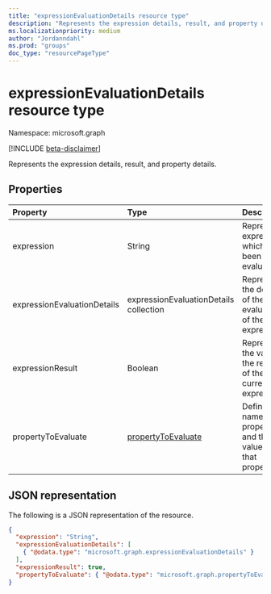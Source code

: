 ```yaml
---
title: "expressionEvaluationDetails resource type"
description: "Represents the expression details, result, and property details."
ms.localizationpriority: medium
author: "Jordanndahl"
ms.prod: "groups"
doc_type: "resourcePageType"
---
```


# expressionEvaluationDetails resource type

Namespace: microsoft.graph

[!INCLUDE [beta-disclaimer](../../includes/beta-disclaimer.md)]

Represents the expression details, result, and property details.

## Properties

| Property                    | Type                                        | Description                                                      |
| :-------------------------- | :------------------------------------------ | :--------------------------------------------------------------- |
| expression                  | String                                      | Represents expression which has been evaluated.                  |
| expressionEvaluationDetails | expressionEvaluationDetails collection      | Represents the details of the evaluation of the expression.      |
| expressionResult            | Boolean                                     | Represents the value of the result of the current expression.    |
| propertyToEvaluate          | [propertyToEvaluate](propertytoevaluate.md) | Defines the name of the property and the value of that property. |

## JSON representation

The following is a JSON representation of the resource.

<!-- {
  "blockType": "resource",
  "optionalProperties": [

  ],
  "@odata.type": "microsoft.graph.expressionEvaluationDetails",
  "baseType": null
}-->

```json
{
  "expression": "String",
  "expressionEvaluationDetails": [
    { "@odata.type": "microsoft.graph.expressionEvaluationDetails" }
  ],
  "expressionResult": true,
  "propertyToEvaluate": { "@odata.type": "microsoft.graph.propertyToEvaluate" }
}
```

<!-- uuid: 16cd6b66-4b1a-43a1-adaf-3a886856ed98
2019-02-04 14:57:30 UTC -->
<!-- {
  "type": "#page.annotation",
  "description": "expressionEvaluationDetails resource",
  "keywords": "",
  "section": "documentation",
  "tocPath": ""
}-->
